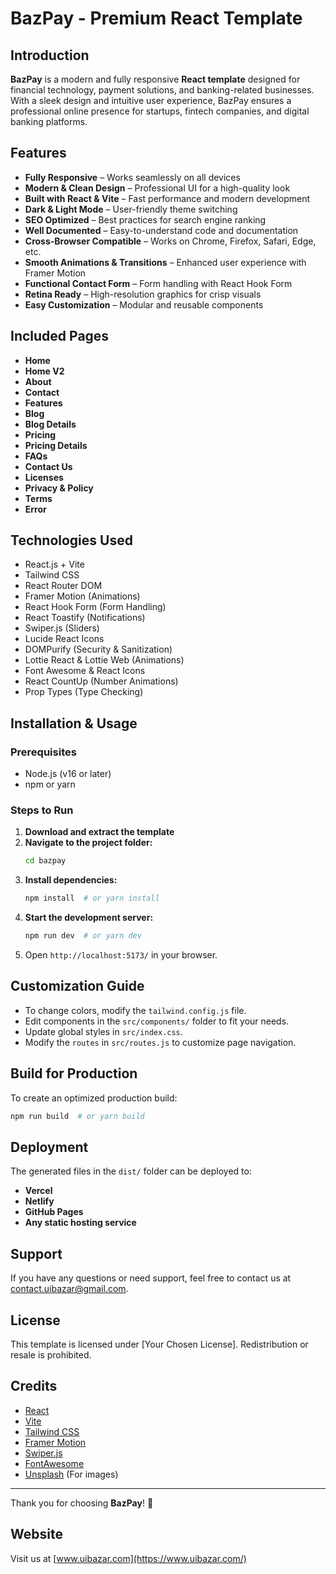 # BazPay - Premium React Template



## Introduction

**BazPay** is a modern and fully responsive **React template** designed for financial technology, payment solutions, and banking-related businesses. With a sleek design and intuitive user experience, BazPay ensures a professional online presence for startups, fintech companies, and digital banking platforms.

## Features

- **Fully Responsive** – Works seamlessly on all devices
- **Modern & Clean Design** – Professional UI for a high-quality look
- **Built with React & Vite** – Fast performance and modern development
- **Dark & Light Mode** – User-friendly theme switching
- **SEO Optimized** – Best practices for search engine ranking
- **Well Documented** – Easy-to-understand code and documentation
- **Cross-Browser Compatible** – Works on Chrome, Firefox, Safari, Edge, etc.
- **Smooth Animations & Transitions** – Enhanced user experience with Framer Motion
- **Functional Contact Form** – Form handling with React Hook Form
- **Retina Ready** – High-resolution graphics for crisp visuals
- **Easy Customization** – Modular and reusable components

## Included Pages

- **Home**
- **Home V2**
- **About**
- **Contact**
- **Features**
- **Blog**
- **Blog Details**
- **Pricing**
- **Pricing Details**
- **FAQs**
- **Contact Us**
- **Licenses**
- **Privacy & Policy**
- **Terms**
- **Error**

## Technologies Used

- React.js + Vite
- Tailwind CSS
- React Router DOM
- Framer Motion (Animations)
- React Hook Form (Form Handling)
- React Toastify (Notifications)
- Swiper.js (Sliders)
- Lucide React Icons
- DOMPurify (Security & Sanitization)
- Lottie React & Lottie Web (Animations)
- Font Awesome & React Icons
- React CountUp (Number Animations)
- Prop Types (Type Checking)

## Installation & Usage

### Prerequisites

- Node.js (v16 or later)
- npm or yarn

### Steps to Run

1. **Download and extract the template**
2. **Navigate to the project folder:**
   ```sh
   cd bazpay
   ```
3. **Install dependencies:**
   ```sh
   npm install  # or yarn install
   ```
4. **Start the development server:**
   ```sh
   npm run dev  # or yarn dev
   ```
5. Open `http://localhost:5173/` in your browser.

## Customization Guide

- To change colors, modify the `tailwind.config.js` file.
- Edit components in the `src/components/` folder to fit your needs.
- Update global styles in `src/index.css`.
- Modify the `routes` in `src/routes.js` to customize page navigation.

## Build for Production

To create an optimized production build:

```sh
npm run build  # or yarn build
```

## Deployment

The generated files in the `dist/` folder can be deployed to:

- **Vercel**
- **Netlify**
- **GitHub Pages**
- **Any static hosting service**

## Support

If you have any questions or need support, feel free to contact us at [contact.uibazar@gmail.com](mailto:contact.uibazar@gmail.com).

## License

This template is licensed under [Your Chosen License]. Redistribution or resale is prohibited.

## Credits

- [React](https://react.dev/)
- [Vite](https://vitejs.dev/)
- [Tailwind CSS](https://tailwindcss.com/)
- [Framer Motion](https://www.framer.com/motion/)
- [Swiper.js](https://swiperjs.com/)
- [FontAwesome](https://fontawesome.com/)
- [Unsplash](https://unsplash.com/) (For images)

---

Thank you for choosing **BazPay**! 🚀

## Website

Visit us at [www.uibazar.com](https://www.uibazar.com/)

